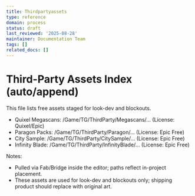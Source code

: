 ```yaml
---
title: Thirdpartyassets
type: reference
domain: process
status: draft
last_reviewed: '2025-08-28'
maintainer: Documentation Team
tags: []
related_docs: []
---
```



# Third-Party Assets Index (auto/append)

This file lists free assets staged for look-dev and blockouts.

- Quixel Megascans: /Game/TG/ThirdParty/Megascans/... (License: Quixel/Epic)
- Paragon Packs: /Game/TG/ThirdParty/Paragon/... (License: Epic Free)
- City Sample: /Game/TG/ThirdParty/CitySample/... (License: Epic Free)
- Infinity Blade: /Game/TG/ThirdParty/InfinityBlade/... (License: Epic Free)

Notes:
- Pulled via Fab/Bridge inside the editor; paths reflect in-project placement.
- These assets are used for look-dev and blockouts only; shipping product should replace with original art.
